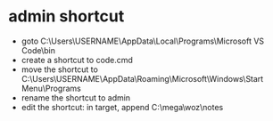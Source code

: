 # admin shortcut

- goto C:\Users\USERNAME\AppData\Local\Programs\Microsoft VS Code\bin
- create a shortcut to code.cmd
- move the shortcut to C:\Users\USERNAME\AppData\Roaming\Microsoft\Windows\Start Menu\Programs
- rename the shortcut to admin
- edit the shortcut: in target, append C:\mega\woz\notes

